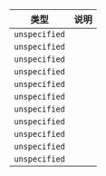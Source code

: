 | 类型 | 说明 |
|---|---|
| `unspecified` |  |
| `unspecified` |  |
| `unspecified` |  |
| `unspecified` |  |
| `unspecified` |  |
| `unspecified` |  |
| `unspecified` |  |
| `unspecified` |  |
| `unspecified` |  |
| `unspecified` |  |
| `unspecified` |  |
